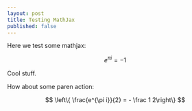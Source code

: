 ```yaml
---
layout: post
title: Testing MathJax 
published: false
---
```



Here we test some mathjax:

$$e^{\pi i} = -1$$

Cool stuff.

How about some paren action:

$$
\left\{ \frac{e^{\pi i}}{2} = - \frac 1 2\right\}
$$


